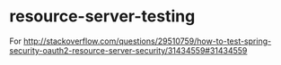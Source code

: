 # resource-server-testing

For http://stackoverflow.com/questions/29510759/how-to-test-spring-security-oauth2-resource-server-security/31434559#31434559
